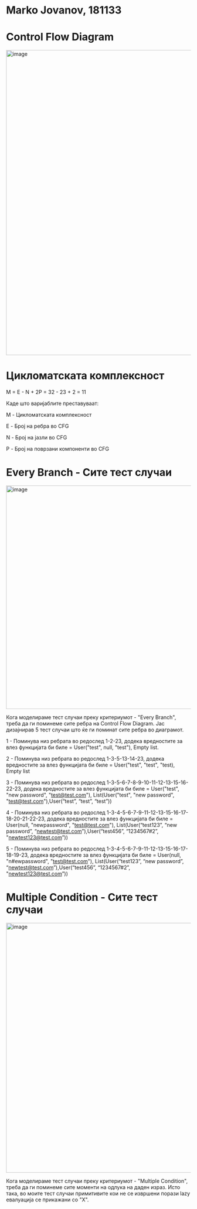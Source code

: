 # Marko Jovanov, 181133

# Control Flow Diagram 
<img width="833" alt="image" src="https://github.com/markojovanov/SI_2023_lab2_181133/assets/86361216/1ccb8e1c-fc3d-430d-a244-5912b2e5f591">


# Цикломатската комплексност

M = E - N + 2P = 32 - 23 + 2 = 11

Каде што варијаблите преставуваат:

M - Цикломатската комплексност

E - Број на ребра во CFG

N - Број на јазли во CFG

P - Број на поврзани компоненти во CFG


# Every Branch - Сите тест случаи

<img width="610" alt="image" src="https://github.com/markojovanov/SI_2023_lab2_181133/assets/86361216/ecaaf536-29a7-4c12-ac6a-449278dddadd">

Кога моделираме тест случаи преку критериумот - "Every Branch", треба да ги поминеме сите ребра на Control Flow Diagram. Јас дизајнирав 5 тест случаи што ќе ги поминат сите ребра во диаграмот.

1 - Поминува низ ребрата во редослед 1-2-23, додека вредностите за влез функцијата би биле =  User("test", null, "test"), Empty list. 

2 - Поминува низ ребрата во редослед 1-3-5-13-14-23, додека вредностите за влез функцијата би биле = User("test", "test", "test), Empty list

3 - Поминува низ ребрата во редослед 1-3-5-6-7-8-9-10-11-12-13-15-16-22-23, додека вредностите за влез функцијата би биле = User("test", "new password", "test@test.com"), List(User("test", "new password", "test@test.com"),User(“test”, “test”, “test”))

4 - Поминува низ ребрата во редослед 1-3-4-5-6-7-9-11-12-13-15-16-17-18-20-21-22-23, додека вредностите за влез функцијата би биле = User(null, "newpassword", "test@test.com"), List(User(“test123”, “new password”, “newtest@test.com”),User(“test456”, “1234567#2”, "newtest123@test.com”))

5 - Поминува низ ребрата во редослед 1-3-4-5-6-7-9-11-12-13-15-16-17-18-19-23, додека вредностите за влез функцијата би биле = User(null, "n#ewpassword", "test@test.com"), List(User(“test123”, “new password”, “newtest@test.com”),User(“test456”, “1234567#2”, "newtest123@test.com”))

# Multiple Condition - Сите тест случаи
<img width="682" alt="image" src="https://github.com/markojovanov/SI_2023_lab2_181133/assets/86361216/9c805d75-5514-471e-8b95-3859c1a9ba58">

Кога моделираме тест случаи преку критериумот - "Multiple Condition", треба да ги поминеме сите моменти на одлука на даден израз. Исто така, во моите тест случаи примитивите кои не се извршени порази lazy евалуација се прикажани со "X".

